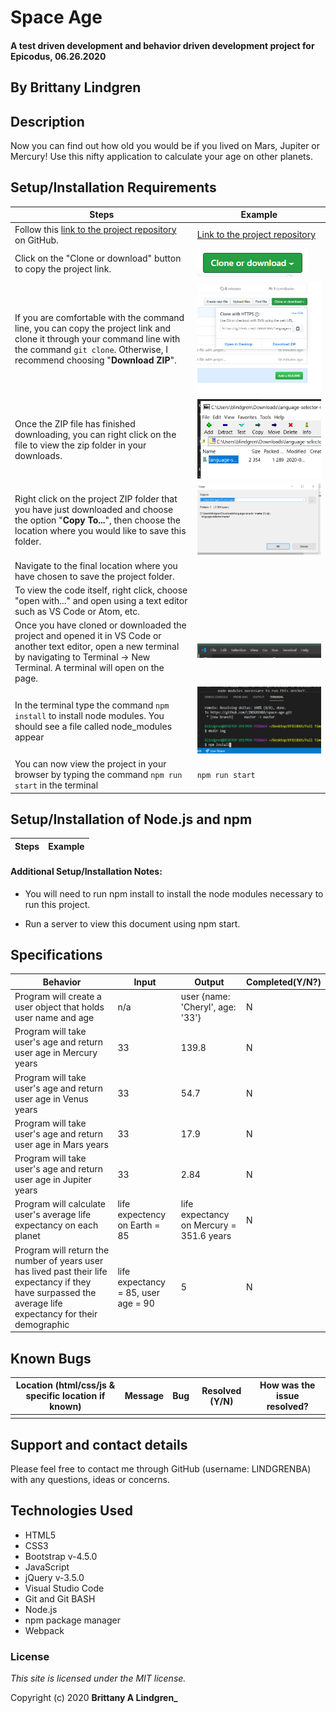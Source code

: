 # Space Age

#### A test driven development and behavior driven development project for Epicodus, 06.26.2020

## By Brittany Lindgren

## Description

Now you can find out how old you would be if you lived on Mars, Jupiter or Mercury! Use this nifty application to calculate your age on other planets.

## Setup/Installation Requirements

| Steps | Example |
| -------- | ----- |
| Follow this [link to the project repository](https://github.com/LINDGRENBA/space-age) on GitHub.   |  [Link to the project repository](https://github.com/LINDGRENBA/space-age)  |    
| Click on the "Clone or download" button to copy the project link.   |   ![Image of GitHub Clone or download button](img/readme/clone-download-button.PNG)   |   
| If you are comfortable with the command line, you can copy the project link and clone it through your command line with the command `git clone`. Otherwise, I recommend choosing "**Download ZIP**".   |   ![Download ZIP option on GitHub](img/readme/download-zip.PNG)  |   
|  Once the ZIP file has finished downloading, you can right click on the file to view the zip folder in your downloads.   |   ![ZIP folder in downloads](img/readme/zip-folder.PNG)  |   
| Right click on the project ZIP folder that you have just downloaded and choose the option "**Copy To...**", then choose the location where you would like to save this folder.    |   ![Saving ZIP to new location with 'Copy To'](img/readme/copy-to.PNG)  |   
| Navigate to the final location where you have chosen to save the project folder.   |    |   
| To view the code itself, right click, choose "open with..." and open using a text editor such as VS Code or Atom, etc.   |     |
|  Once you have cloned or downloaded the project and opened it in VS Code or another text editor, open a new terminal by navigating to Terminal -> New Terminal. A terminal will open on the page.  | ![Opening a terminal in VS Code](img/readme/terminal.PNG)  |
| In the terminal type the command `npm install` to install node modules. You should see a file called node_modules appear  |  ![running npm install](img/readme/npm-install.PNG)  |
| You can now view the project in your browser by typing the command `npm run start` in the terminal  | `npm run start` |

## Setup/Installation of Node.js and npm

| Steps | Example |
| -------- | ----- |


#### Additional Setup/Installation Notes:

* You will need to run npm install to install the node modules necessary to run this project. 

* Run a server to view this document using npm start.  

## Specifications

| Behavior | Input | Output |  Completed(Y/N?)  | 
| -------- | ----- | ------ | -------- |
|  Program will create a user object that holds user name and age  |  n/a  |  user {name: 'Cheryl', age: '33'}  |  N  |
|  Program will take user's age and return user age in Mercury years  |  33  |  139.8  |  N  |
|  Program will take user's age and return user age in Venus years  |  33  |  54.7  |  N  |
|  Program will take user's age and return user age in Mars years  |  33  |  17.9  |  N  |
|  Program will take user's age and return user age in Jupiter years  |  33  |  2.84  |  N  |
|  Program will calculate user's average life expectancy on each planet  |  life expectency on Earth = 85   |  life expectancy on Mercury = 351.6 years  |  N  |
|  Program will return the number of years user has lived past their life expectancy if they have surpassed the average life expectancy for their demographic  |  life expectancy = 85, user age = 90  |  5  |  N  |

## Known Bugs

| Location (html/css/js & specific location if known) |  Message  | Bug | Resolved (Y/N) |  How was the issue resolved?  |
| ------- | ----- | ------ | ------ | --------- |
|  |  |  |  |  |


## Support and contact details

Please feel free to contact me through GitHub (username: LINDGRENBA) with any questions, ideas or concerns.  

## Technologies Used

* HTML5
* CSS3
* Bootstrap v-4.5.0
* JavaScript
* jQuery v-3.5.0
* Visual Studio Code 
* Git and Git BASH 
* Node.js
* npm package manager
* Webpack

### License

*This site is licensed under the MIT license.*

Copyright (c) 2020 **Brittany A Lindgren_**